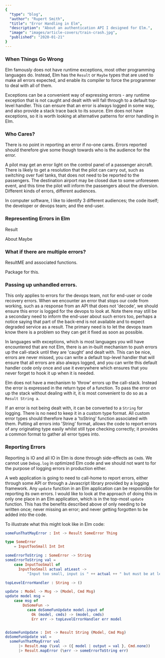 ```yaml
---
{
  "type": "blog",
  "author": "Rupert Smith",
  "title": "Error Handling in Elm",
  "description": "About an authentication API I designed for Elm.",
  "image": "images/article-covers/train-crash.jpg",
  "published": "2020-01-21"
}
---
```


### When Things Go Wrong

Elm famously does not have runtime exceptions, most other programming languages do. Instead, Elm has the `Result` or `Maybe` types that are used to make all errors expected, and enable its compiler to force the programmer to deal with all of them.

Exceptions can be a convenient way of expressing errors - any runtime exception that is not caught and dealt with will fall through to a default top-level handler. This can ensure that an error is always logged in some way, and also provide a stack trace back to its source. Elm does not have exceptions, so it is worth looking at alternative patterns for error handling in Elm.

### Who Cares?

There is no point in reporting an error if no-one cares. Errors reported should therefore give some though towards who is the audience for the error.

A pilot may get an error light on the control panel of a passenger aircraft. There is likely to get a resolution that the pilot can carry out, such as switching over fuel tanks, that does not need to be reported to the passengers. The destination airport may be closed due to some unforeseen event, and this time the pilot will inform the passengers about the diversion. Different kinds of errors, different audiences.

In computer software, I like to identify 3 different audiences; the code itself; the developer or devops team; and the end-user.

### Representing Errors in Elm

Result

About Maybe

### What if there are multiple errors?

ResultME and associated functions.

Package for this.

### Passing up unhandled errors.

This only applies to errors for the devops team, not for end-user or code recovery errors. When we encounter an error that stops our code from working, such as a response from an API that does not 'decode', we should ensure this error is logged for the devops to look at. Note there may still be a secondary need to inform the end-user about such errors too, perhaps a notice saying that part of the back-end is not available and to expect degraded service as a result. The primary need is to let the devops team know there is a problem so they can get it fixed as soon as possible.

In languages with exceptions, which is most languages you will have encountered that are not Elm, there is an in-built mechanism to push errors up the call-stack until they are 'caught' and dealt with. This can be nice, errors are never missed, you can write a default top-level handler that will ensure that all errors are also always logged, and you can write this default handler code only once and use it everywhere which ensures that you never forget to hook it up when it is needed.

Elm does not have a mechanism to 'throw' errors up the call-stack. Instead the error is expressed in the return type of a function. To pass the error on up the stack without dealing with it, it is most convenient to do so as a `Result String a`.

If an error is not being dealt with, it can be converted to a `String` for logging. There is no need to keep it in a custom type format. All custom error types should therefore have a 'toString' function associated with them. Putting all errors into 'String' format, allows the code to report errors of any originating type easily whilst still type checking correctly; it provides a common format to gather all error types into.

### Reporting Errors

Reporting is IO and all IO in Elm is done through side-effects as `Cmd`s. We cannot use `Debug.log` in optimized Elm code and we should not want to for the purpose of logging errors in production either.

A web application is going to need to call-home to report errors, either through some API or through a Javascript library provided by a logging framework. Any `update` function in an Elm application can be responsible for reporting its own errors. I would like to look at the approach of doing this in only one place in an Elm application, which is in the top-most `update` function. This has the benefits described above of only needing to be written once; never missing an error; and never getting forgotten to be added into the code.

To illustrate what this might look like in Elm code:

```elm
someFunThatMayError : Int -> Result SomeError Thing

type SomeError
    = InputTooSmall Int Int

someErrorToString : SomeError -> String
someErrorToString val =
    case InputTooSmall of
      InputTooSmall actual atLeast ->
          "Input too small, input is " ++ actual ++ " but must be at least " ++ atLeast

topLevelErrorHandler : String -> ()

update : Model -> Msg -> (Model, Cmd Msg)
update model msg =
    case msg of
        DoSomeFun ->
          case doSomeFunUpdate model.input of
            Ok (model, cmds) -> (model, cmds)
            Err err -> topLevelErrorHandler err model


doSomeFunUpdate : Int -> Result String (Model, Cmd Msg)
doSomeFunUpdate val =
  someFunThatMayError val
      |> Result.map (\val -> ({ model | output = val }, Cmd.none))
      |> Result.mapError (\err -> someErrorToString err)



```
